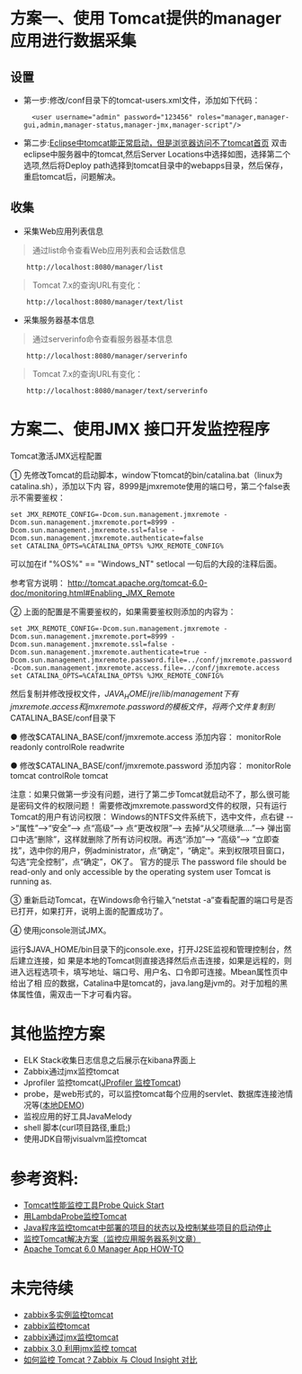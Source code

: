 # 方案一、使用 Tomcat提供的manager应用进行数据采集 

## 设置
* 第一步:修改/conf目录下的tomcat-users.xml文件，添加如下代码：
	
		<user username="admin" password="123456" roles="manager,manager-gui,admin,manager-status,manager-jmx,manager-script"/>

* 第二步:[Eclipse中tomcat能正常启动，但是浏览器访问不了tomcat首页](http://www.cnblogs.com/zhangmingcheng/p/5577295.html)
双击eclipse中服务器中的tomcat,然后Server Locations中选择如图，选择第二个选项,然后将Deploy path选择到tomcat目录中的webapps目录，然后保存，重启tomcat后，问题解决。


## 收集

* 采集Web应用列表信息

>通过list命令查看Web应用列表和会话数信息

		http://localhost:8080/manager/list

>Tomcat 7.x的查询URL有变化：

		http://localhost:8080/manager/text/list
     
     
* 采集服务器基本信息

>通过serverinfo命令查看服务器基本信息
     
     	http://localhost:8080/manager/serverinfo

>Tomcat 7.x的查询URL有变化：
     
     	http://localhost:8080/manager/text/serverinfo    
     
     
# 方案二、使用JMX 接口开发监控程序 

Tomcat激活JMX远程配置 
 
① 先修改Tomcat的启动脚本，window下tomcat的bin/catalina.bat（linux为catalina.sh），添加以下内 容，8999是jmxremote使用的端口号，第二个false表示不需要鉴权：

	set JMX_REMOTE_CONFIG=-Dcom.sun.management.jmxremote -Dcom.sun.management.jmxremote.port=8999 -Dcom.sun.management.jmxremote.ssl=false -Dcom.sun.management.jmxremote.authenticate=false  
	set CATALINA_OPTS=%CATALINA_OPTS% %JMX_REMOTE_CONFIG%  
 
可以加在if "%OS%" == "Windows_NT" setlocal 一句后的大段的注释后面。

参考官方说明：
http://tomcat.apache.org/tomcat-6.0-doc/monitoring.html#Enabling_JMX_Remote 

② 上面的配置是不需要鉴权的，如果需要鉴权则添加的内容为：

	set JMX_REMOTE_CONFIG=-Dcom.sun.management.jmxremote -Dcom.sun.management.jmxremote.port=8999 -Dcom.sun.management.jmxremote.ssl=false -Dcom.sun.management.jmxremote.authenticate=true -Dcom.sun.management.jmxremote.password.file=../conf/jmxremote.password -Dcom.sun.management.jmxremote.access.file=../conf/jmxremote.access  
	set CATALINA_OPTS=%CATALINA_OPTS% %JMX_REMOTE_CONFIG%  
 
然后复制并修改授权文件，$JAVA_HOME/jre/lib/management下有 jmxremote.access和jmxremote.password的模板文件，将两个文件复制到$CATALINA_BASE/conf目录下


● 修改$CATALINA_BASE/conf/jmxremote.access 添加内容：
     monitorRole readonly
     controlRole readwrite

● 修改$CATALINA_BASE/conf/jmxremote.password 添加内容：
     monitorRole tomcat
     controlRole tomcat

注意：如果只做第一步没有问题，进行了第二步Tomcat就启动不了，那么很可能是密码文件的权限问题！ 
需要修改jmxremote.password文件的权限，只有运行Tomcat的用户有访问权限：
Windows的NTFS文件系统下，选中文件，点右键 -->“属性”-->“安全”--> 点“高级”--> 点“更改权限”--> 去掉“从父项继承....”--> 弹出窗口中选“删除”，这样就删除了所有访问权限。再选“添加”--> “高级”--> “立即查找”，选中你的用户，例administrator，点“确定"，“确定"。来到权限项目窗口，勾选“完全控制”，点“确定”，OK了。 
官方的提示
The password file should be read-only and only accessible by the operating system user Tomcat is running as.

③ 重新启动Tomcat，在Windows命令行输入“netstat -a”查看配置的端口号是否已打开，如果打开，说明上面的配置成功了。 

④ 使用jconsole测试JMX。
 
运行$JAVA_HOME/bin目录下的jconsole.exe，打开J2SE监视和管理控制台，然后建立连接，如 果是本地的Tomcat则直接选择然后点击连接，如果是远程的，则进入远程选项卡，填写地址、端口号、用户名、口令即可连接。Mbean属性页中给出了相 应的数据，Catalina中是tomcat的，java.lang是jvm的。对于加粗的黑体属性值，需双击一下才可看内容。
     
# 其他监控方案
* ELK Stack收集日志信息之后展示在kibana界面上
* Zabbix通过jmx监控tomcat
* Jprofiler 监控tomcat([JProfiler 监控Tomcat](http://blog.csdn.net/catoop/article/details/48755581))
* probe，是web形式的，可以监控tomcat每个应用的servlet、数据库连接池情况等([本地DEMO](http://localhost:8088/probe/logs/follow.htm?logType=jdk&root=true&logIndex=0))
* 监视应用的好工具JavaMelody
* shell 脚本(curl项目路径,重启;)    
* 使用JDK自带jvisualvm监控tomcat


# 参考资料:
* [Tomcat性能监控工具Probe Quick Start](http://blog.csdn.net/a19881029/article/details/36662861)
* [用LambdaProbe监控Tomcat](http://cuisuqiang.iteye.com/blog/2072841)
* [Java程序监控tomcat中部署的项目的状态以及控制某些项目的启动停止](http://blog.csdn.net/liuyuqin1991/article/details/49280777)
* [监控Tomcat解决方案（监控应用服务器系列文章）](http://yunzhu.iteye.com/blog/953387)     
* [Apache Tomcat 6.0 Manager App HOW-TO](http://tomcat.apache.org/tomcat-6.0-doc/manager-howto.html#Using_the_JMX_Proxy_Servlet)


# 未完待续
* [zabbix多实例监控tomcat](http://zhaopeiyan.blog.51cto.com/10522430/1754183)
* [zabbix监控tomcat](http://www.zhengdazhi.com/archives/431)
* [zabbix通过jmx监控tomcat](http://www.cnblogs.com/Eivll0m/p/5446311.html)
* [zabbix 3.0 利用jmx监控 tomcat](http://duanyexuanmu.blog.51cto.com/1010786/1758027)
* [如何监控 Tomcat？Zabbix 与 Cloud Insight 对比](http://blog.oneapm.com/apm-tech/441.html)